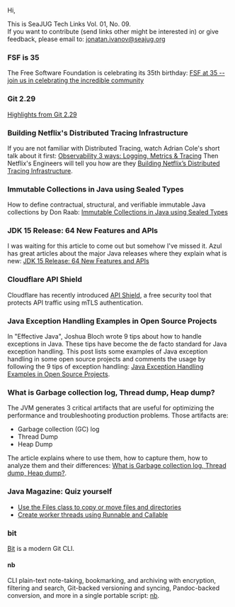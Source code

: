 Hi,

This is SeaJUG Tech Links Vol. 01, No. 09.  
If you want to contribute (send links other might be interested in) or give feedback, please email to: [jonatan.ivanov@seajug.org](mailto:jonatan.ivanov@seajug.org)

### FSF is 35

The Free Software Foundation is celebrating its 35th birthday: [FSF at 35 -- join us in celebrating the incredible community](https://www.fsf.org/blogs/community/fsf-at-35-join-us-in-celebrating-the-incredible-community)

### Git 2.29

[Highlights from Git 2.29](https://github.blog/2020-10-19-git-2-29-released/)

### Building Netflix's Distributed Tracing Infrastructure

If you are not familiar with Distributed Tracing, watch Adrian Cole's short talk about it first: [Observability 3 ways: Logging, Metrics & Tracing](https://www.youtube.com/watch?v=juP9VApKy_I) Then Netflix's Engineers will tell you how are they [Building Netflix’s Distributed Tracing Infrastructure](https://netflixtechblog.com/building-netflixs-distributed-tracing-infrastructure-bb856c319304).

### Immutable Collections in Java using Sealed Types

How to define contractual, structural, and verifiable immutable Java collections by Don Raab: [Immutable Collections in Java using Sealed Types](https://medium.com/javarevisited/immutable-collections-in-java-using-sealed-types-ae8eb580fc1e)

### JDK 15 Release: 64 New Features and APIs

I was waiting for this article to come out but somehow I've missed it. Azul has great articles about the major Java releases where they explain what is new: [JDK 15 Release: 64 New Features and APIs](https://www.azul.com/jdk-15-release-64-new-features-and-apis/)

### Cloudflare API Shield

Cloudflare has recently introduced [API Shield](https://blog.cloudflare.com/introducing-api-shield/), a free security tool that protects API traffic using mTLS authentication.

### Java Exception Handling Examples in Open Source Projects

In "Effective Java", Joshua Bloch wrote 9 tips about how to handle exceptions in Java. These tips have become the de facto standard for Java exception handling. This post lists some examples of Java exception handling in some open source projects and comments the usage by following the 9 tips of exception handling: [Java Exception Handling Examples in Open Source Projects](https://www.programcreek.com/2020/10/java-exception-handling-in-open-source-projects/).

### What is Garbage collection log, Thread dump, Heap dump?
The JVM generates 3 critical artifacts that are useful for optimizing the performance and troubleshooting production problems. Those artifacts are:

- Garbage collection (GC) log
- Thread Dump
- Heap Dump

The article explains where to use them, how to capture them, how to analyze them and their differences: [What is Garbage collection log, Thread dump, Heap dump?](https://blog.gceasy.io/2020/10/15/what-is-garbage-collection-log-thread-dump-heap-dump/).

### Java Magazine: Quiz yourself
- [Use the Files class to copy or move files and directories](https://blogs.oracle.com/javamagazine/quiz-yourself-use-the-files-class-to-copy-or-move-files-and-directories)
- [Create worker threads using Runnable and Callable](https://blogs.oracle.com/javamagazine/quiz-yourself-create-worker-threads-using-runnable-and-callable-advanced)

### bit
[Bit](https://github.com/chriswalz/bit) is a modern Git CLI.

#### nb

CLI plain-text note-taking, bookmarking, and archiving with encryption, filtering and search, Git-backed versioning and syncing, Pandoc-backed conversion, and more in a single portable script: [nb](https://github.com/xwmx/nb).

